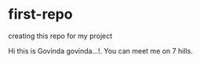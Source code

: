 # first-repo
creating this repo for my project

Hi this is Govinda govinda...!. 
You can meet me on 7 hills. 
